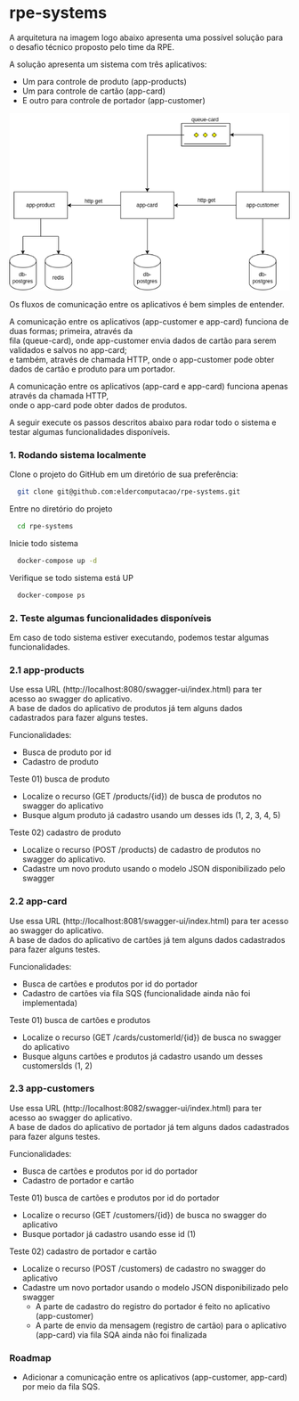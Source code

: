 # rpe-systems

A arquitetura na imagem logo abaixo apresenta uma possível solução para o desafio técnico proposto pelo time da RPE.

A solução apresenta um sistema com três aplicativos: 
- Um para controle de produto (app-products) 
- Um para controle de cartão (app-card) 
- E outro para controle de portador (app-customer) 

<img src="/img/diagrama-rpe.png">

Os fluxos de comunicação entre os aplicativos é bem simples de entender. 

A comunicação entre os aplicativos (app-customer e app-card) funciona de duas formas; primeira, através da \
fila (queue-card), onde app-customer envia dados de cartão para serem validados e salvos no app-card; \
e também, através de chamada HTTP, onde o app-customer pode obter dados de cartão e produto para um portador.

A comunicação entre os aplicativos (app-card e app-card) funciona apenas através da chamada HTTP, \
onde o app-card pode obter dados de produtos. 

A seguir execute os passos descritos abaixo para rodar todo o sistema e testar algumas funcionalidades disponíveis.

### 1. Rodando sistema localmente

Clone o projeto do GitHub em um diretório de sua preferência:

```bash
  git clone git@github.com:eldercomputacao/rpe-systems.git
```

Entre no diretório do projeto

```bash
  cd rpe-systems
```

Inicie todo sistema

```bash
  docker-compose up -d
```

Verifique se todo sistema está UP

```bash
  docker-compose ps
```

### 2. Teste algumas funcionalidades disponíveis

Em caso de todo sistema estiver executando, podemos testar algumas funcionalidades.

### 2.1 app-products

Use essa URL (http://localhost:8080/swagger-ui/index.html) para ter acesso ao swagger do aplicativo. \
A base de dados do aplicativo de produtos já tem alguns dados cadastrados para fazer alguns testes.

Funcionalidades:
- Busca de produto por id
- Cadastro de produto

Teste 01) busca de produto
- Localize o recurso (GET /products/{id}) de busca de produtos no swagger do aplicativo
- Busque algum produto já cadastro usando um desses ids (1, 2, 3, 4, 5)

Teste 02) cadastro de produto
- Localize o recurso (POST /products) de cadastro de produtos no swagger do aplicativo.
- Cadastre um novo produto usando o modelo JSON disponibilizado pelo swagger


### 2.2 app-card

Use essa URL (http://localhost:8081/swagger-ui/index.html) para ter acesso ao swagger do aplicativo. \
A base de dados do aplicativo de cartões já tem alguns dados cadastrados para fazer alguns testes.

Funcionalidades:
- Busca de cartões e produtos por id do portador
- Cadastro de cartões via fila SQS (funcionalidade ainda não foi implementada)

Teste 01) busca de cartões e produtos
- Localize o recurso (GET /cards/customerId/{id}) de busca no swagger do aplicativo
- Busque alguns cartões e produtos já cadastro usando um desses customersIds (1, 2)


### 2.3 app-customers

Use essa URL (http://localhost:8082/swagger-ui/index.html) para ter acesso ao swagger do aplicativo. \
A base de dados do aplicativo de portador já tem alguns dados cadastrados para fazer alguns testes.

Funcionalidades:
- Busca de cartões e produtos por id do portador
- Cadastro de portador e cartão

Teste 01) busca de cartões e produtos por id do portador
- Localize o recurso (GET /customers/{id}) de busca no swagger do aplicativo
- Busque portador já cadastro usando esse id (1)

Teste 02) cadastro de portador e cartão
- Localize o recurso (POST /customers) de cadastro no swagger do aplicativo
- Cadastre um novo portador usando o modelo JSON disponibilizado pelo swagger
  - A parte de cadastro do registro do portador é feito no aplicativo (app-customer)
  - A parte de envio da mensagem (registro de cartão) para o aplicativo (app-card) via fila SQA ainda não foi finalizada  

### Roadmap

- Adicionar a comunicação entre os aplicativos (app-customer, app-card) por meio da fila SQS.